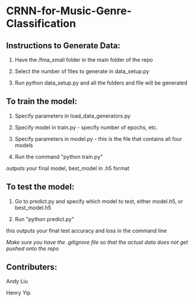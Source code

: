 # CRNN-for-Music-Genre-Classification

## Instructions to Generate Data:

  1. Have the /fma_small folder in the main folder of the repo
  
  2. Select the number of files to generate in data_setup.py
  
  3. Run python data_setup.py and all the folders and file will be generated

## To train the model:

  1. Specify parameters in load_data_generators.py
  
  2. Specify model in train.py - specify number of epochs, etc.
  
  3. Specify parameters in model.py - this is the file that contains all four models
  
  4. Run the command "python train.py"
  
 outputs your final model, best_model in .h5 format
 
## To test the model:
  
  1. Go to predict.py and specify which model to test, either model.h5, or best_model.h5
  
  2. Run "python predict.py"
  
 this outputs your final test accuracy and loss in the command line
 
*Make sure you have the .gitignore file so that the actual data does not get pushed onto the repo*


## Contributers:
  
  Andy Liu
  
  Henry Yip
